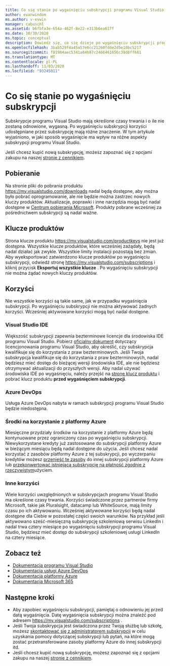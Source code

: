 ```yaml
---
title: Co się stanie po wygaśnięciu subskrypcji programu Visual Studio | Microsoft Docs
author: evanwindom
ms.author: v-evwin
manager: cabuschl
ms.assetid: b6fbfa3e-654a-462f-8e22-e313b6ea617f
ms.date: 10/30/2020
ms.topic: conceptual
description: Dowiedz się, co się dzieje po wygaśnięciu subskrypcji programu Visual Studio
ms.openlocfilehash: 3bab529f4a45a57e6cc21260fdde2d5e18bc5217
ms.sourcegitcommit: f81984aec5341a84b87c2466461656c38d8ff681
ms.translationtype: MT
ms.contentlocale: pl-PL
ms.lasthandoff: 11/03/2020
ms.locfileid: "93245011"
---
```

# <a name="what-happens-when-your-subscription-expires"></a>Co się stanie po wygaśnięciu subskrypcji
Subskrypcje programu Visual Studio mają określone czasy trwania i o ile nie zostaną odnowione, wygasną.  Po wygaśnięciu subskrypcji korzyści udostępniane przez subskrypcję mają różne znaczenie.  W tym artykule wyjaśniono, w jaki sposób wygaśnięcie ma wpływ na różne aspekty subskrypcji programu Visual Studio. 

Jeśli chcesz kupić nową subskrypcję, możesz zapoznać się z opcjami zakupu na naszej [stronie z cennikiem](https://visualstudio.microsoft.com/vs/pricing).

## <a name="downloads"></a>Pobieranie
Na stronie pliki do pobrania produktu <https://my.visualstudio.com/downloads> nadal będą dostępne, aby można było pobrać oprogramowanie, ale nie będzie można zastrzec nowych kluczy produktów.  Aktualizacje, poprawki i inne narzędzia mogą być nadal dostępne w [Centrum pobierania Microsoft](https://www.microsoft.com/downloads).  Produkty pobrane wcześniej za pośrednictwem subskrypcji są nadal ważne.

## <a name="product-keys"></a>Klucze produktów
Strona klucze produktu <https://my.visualstudio.com/productkeys> nie jest już dostępna.  Wszystkie klucze produktów, które wcześniej zażądały, będą nadal działać jak zwykle.  Wszystkie limity instalacji pozostają bez zmian.  Aby wyeksportować zatwierdzono klucze produktów po wygaśnięciu subskrypcji, odwiedź stronę <https://my.visualstudio.com/subscriptions> i kliknij przycisk **Eksportuj wszystkie klucze** .  Po wygaśnięciu subskrypcji nie można żądać nowych kluczy produktów.

## <a name="benefits"></a>Korzyści 
Nie wszystkie korzyści są takie same, jak w przypadku wygaśnięcia subskrypcji.  Po wygaśnięciu subskrypcji nie można aktywować żadnych korzyści.  Wcześniej aktywowane korzyści mogą być nadal dostępne.  

### <a name="visual-studio-ide"></a>Visual Studio IDE
Większość subskrypcji zapewnia bezterminowe licencje dla środowiska IDE programu Visual Studio. Pobierz [oficjalny dokument](https://aka.ms/vslicensing) dotyczący licencjonowania programu Visual Studio, aby określić, czy subskrypcja kwalifikuje się do korzystania z praw bezterminowych.  Jeśli Twoja subskrypcja kwalifikuje się do korzystania z praw bezterminowych, nadal będziesz mieć dostęp do bieżącej wersji środowiska IDE, ale nie będziesz otrzymywać aktualizacji do przyszłych wersji. Aby nadal używać środowiska IDE po wygaśnięciu, należy przejść na [stronę klucz produktu](https://my.visualstudio.com/productkeys) i pobrać klucz produktu **przed wygaśnięciem subskrypcji**.

### <a name="azure-devops"></a>Azure DevOps
Usługa Azure DevOps nabyta w ramach subskrypcji programu Visual Studio będzie niedostępna.  

### <a name="azure-credits"></a>Środki na korzystanie z platformy Azure
Miesięczne przydziały środków na korzystanie z platformy Azure będą kontynuowane przez ograniczony czas po wygaśnięciu subskrypcji.  Niewykorzystane kredyty już zastosowane do subskrypcji platformy Azure w bieżącym miesiącu będą nadal dostępne do użycia.  Jeśli chcesz nadal korzystać z zasobów platformy Azure z tej subskrypcji, po wyczerpaniu kredytów możesz [przenieść te zasoby](/azure/azure-resource-manager/management/move-resource-group-and-subscription) do innej subskrypcji platformy Azure lub [przekonwertować istniejącą subskrypcję na płatność zgodnie z rzeczywistym](/azure/cost-management-billing/manage/spending-limit#remove-the-spending-limit-in-azure-portal)użyciem.

### <a name="other-benefits"></a>Inne korzyści 
Wiele korzyści uwzględnionych w subskrypcjach programu Visual Studio ma określone czasy trwania.  Korzyści świadczone przez partnerów firmy Microsoft, takie jak Pluralsight, datacamp lub WhiteSource, mają limity czasu po ich aktywowaniu.  Wcześniej aktywowane korzyści będą nadal dostępne dla Ciebie w pozostałej części swoich warunków.  Na przykład jeśli aktywowano sześć-miesięczną subskrypcję szkoleniową serwisu LinkedIn i nadal trwa cztery miesiące po wygaśnięciu subskrypcji programu Visual Studio, będziesz mieć dostęp do subskrypcji szkoleniowej usługi LinkedIn na cztery miesiące.  

## <a name="see-also"></a>Zobacz też
- [Dokumentacja programu Visual Studio](/visualstudio/)
- [Dokumentacja usługi Azure DevOps](/azure/devops/)
- [Dokumentacja platformy Azure](/azure/)
- [Dokumentacja Microsoft 365](/microsoft-365/)

## <a name="next-steps"></a>Następne kroki
- Aby zapobiec wygaśnięciu subskrypcji, pamiętaj o odnowieniu jej przed datą wygaśnięcia.  Datę wygaśnięcia subskrypcji można znaleźć pod adresem <https://my.visualstudio.com/subscriptions> .
- Jeśli Twoja subskrypcja jest świadczona przez Twoją służbę lub szkołę, możesz [skontaktować się z administratorem subskrypcji](contact-my-admin.md) w celu uzyskania pomocy dotyczącej subskrypcji lub pytań, na które mogą zostać przetransferowane zasoby platformy Azure do innej subskrypcji itd.
- Jeśli chcesz kupić nową subskrypcję, możesz zapoznać się z opcjami zakupu na naszej [stronie z cennikiem](https://visualstudio.microsoft.com/vs/pricing).